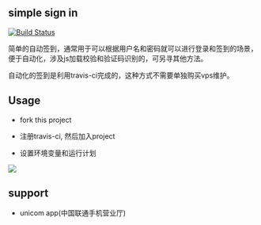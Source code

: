 ## simple sign in

[![Build Status](https://travis-ci.org/tracyone/simpleSignin.svg?branch=unicomapp)](https://travis-ci.org/tracyone/simpleSignin)

简单的自动签到，通常用于可以根据用户名和密码就可以进行登录和签到的场景，便于自动化，涉及js加载校验和验证码识别的，可另寻其他方法。

自动化的签到是利用travis-ci完成的，这种方式不需要单独购买vps维护。

## Usage

* fork this project

* 注册travis-ci, 然后加入project

* 设置环境变量和运行计划

![](travis-ci.png)

## support

* unicom app(中国联通手机营业厅)
